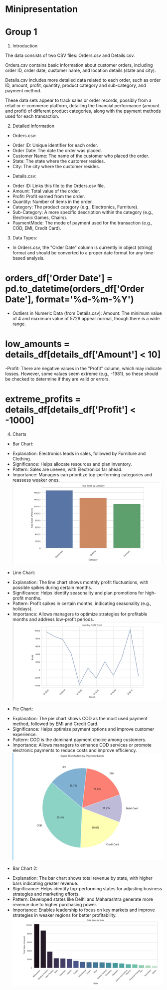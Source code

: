 # Minipresentation
# Group 1 
1. Introduction

The data consists of two CSV files: Orders.csv and Details.csv.

Orders.csv contains basic information about customer orders, including order ID, order date, customer name, and location details (state and city).

Details.csv includes more detailed data related to each order, such as order ID, amount, profit, quantity, product category and sub-category, and payment method.

These data sets appear to track sales or order records, possibly from a retail or e-commerce platform, detailing the financial performance (amount and profit) of different product categories, along with the payment methods used for each transaction.

2. Detailed Information
   
- Orders.csv:
+ Order ID: Unique identifier for each order.
+ Order Date: The date the order was placed.
+ Customer Name: The name of the customer who placed the order.
+ State: The state where the customer resides.
+ City: The city where the customer resides.
  
- Details.csv:
+ Order ID: Links this file to the Orders.csv file.
+ Amount: Total value of the order.
+ Profit: Profit earned from the order.
+ Quantity: Number of items in the order.
+ Category: The product category (e.g., Electronics, Furniture).
+ Sub-Category: A more specific description within the category (e.g., Electronic Games, Chairs).
+ PaymentMode: The mode of payment used for the transaction (e.g., COD, EMI, Credit Card).

3. Data Types:
- In Orders.csv, the "Order Date" column is currently in object (string) format and should be converted 
to a proper date format for any time-based analysis.
# orders_df['Order Date'] = pd.to_datetime(orders_df['Order Date'], format='%d-%m-%Y')

- Outliers in Numeric Data (from Details.csv): Amount: The minimum value of 4 and maximum value of 5729 appear normal, though there is a wide range.
# low_amounts = details_df[details_df['Amount'] < 10]

-Profit: There are negative values in the "Profit" column, which may indicate losses. However, some values seem extreme (e.g., -1981), so these should be checked to determine if they are valid or errors.
# extreme_profits = details_df[details_df['Profit'] < -1000]

4. Charts
- Bar Chart:
+ Explanation: Electronics leads in sales, followed by Furniture and Clothing.
+ Significance: Helps allocate resources and plan inventory.
+ Pattern: Sales are uneven, with Electronics far ahead.
+ Importance: Managers can prioritize top-performing categories and reassess weaker ones.
![Bar Chart](image/bar.jpg)

- Line Chart:
+ Explanation: The line chart shows monthly profit fluctuations, with possible spikes during certain months.
+ Significance: Helps identify seasonality and plan promotions for high-profit months.
+ Pattern: Profit spikes in certain months, indicating seasonality (e.g., holidays).
+ Importance: Allows managers to optimize strategies for profitable months and address low-profit periods.
![Line Chart](image/line.jpg)

- Pie Chart:
+ Explanation: The pie chart shows COD as the most used payment method, followed by EMI and Credit Card.
+ Significance: Helps optimize payment options and improve customer experience.
+ Pattern: COD is the dominant payment choice among customers.
+ Importance: Allows managers to enhance COD services or promote electronic payments to reduce costs and improve efficiency.
![Pie Chart](image/pie.jpg)

- Bar Chart 2:
+ Explanation: The bar chart shows total revenue by state, with higher bars indicating greater revenue.
+ Significance: Helps identify top-performing states for adjusting business strategies and marketing efforts.
+ Pattern: Developed states like Delhi and Maharashtra generate more revenue due to higher purchasing power.
+ Importance: Enables leadership to focus on key markets and improve strategies in weaker regions for better profitability.
![Bar Chart 2](image/bar2.jpg)
